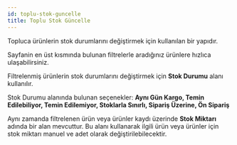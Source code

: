 ```yaml
---
id: toplu-stok-guncelle
title: Toplu Stok Güncelle
---
```


Topluca ürünlerin stok durumlarını değiştirmek için kullanılan bir yapıdır.

Sayfanin en üst kısmında bulunan filtrelerle aradığınız ürünlere hızlıca ulaşabilirsiniz. 

Filtrelenmiş ürünlerin stok durumlarını değiştirmek için **Stok Durumu** alanı kullanılır.

Stok Durumu alanında bulunan seçenekler: **Aynı Gün Kargo, Temin Edilebiliyor, Temin Edilemiyor, Stoklarla Sınırlı, Sipariş Üzerine, Ön Sipariş**

Aynı zamanda filtrelenen ürün veya ürünler kaydı üzerinde **Stok Miktarı** adında bir alan mevcuttur. Bu alanı kullanarak ilgili ürün veya ürünler için stok miktarı manuel ve adet olarak değiştirilebilecektir. 

